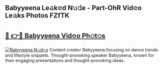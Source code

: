 ## Babyyeena Le𝚊k𝚎d N𝚞𝚍e - Part-OhR Vid𝚎o Le𝚊ks Photos FZfTK

# <h2><a href="http://fbfjtqr.evod.top/?m=Babyyeena">🔗 👉🔴 Babyyeena Vid𝚎o Ph𝚘t𝚘s</a></h2>

[![Babyyeena N𝚞d𝚎s](https://i.imgur.com/8V9OHl7.gif)](http://fbfjtqr.evod.top/?m=Babyyeena)
Content creator Babyyeena focusing on dance trends and lifestyle snippets. Thought-provoking speaker Babyyeena, known for their engaging presentations and thought-provoking ideas. 
